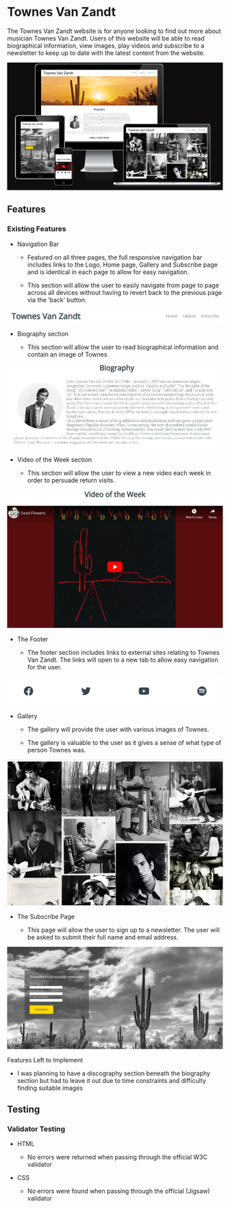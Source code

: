 
# Townes Van Zandt

The Townes Van Zandt website is for anyone looking to find out more about musician Townes Van Zandt. Users of this website will be able to read biographical information, view images, play videos and subscribe to a newsletter to keep up to date with the latest content from the website.

![Amiresponsive](assets/images/amiresponsive.png)

## Features

### Existing Features

- Navigation Bar

    - Featured on all three pages, the full responsive navigation bar includes links to the Logo, Home page, Gallery and Subscribe page and is identical in each page to allow for easy navigation.

    - This section will allow the user to easily navigate from page to page across all devices without having to revert back to the previous page via the ‘back’ button.

![Nav bar](assets/images/header.png)

- Biography section

    - This section will allow the user to read biographical information and contain an image of Townes

![Biography](assets/images/biography.png)

- Video of the Week section

    - This section will allow the user to view a new video each week in order to persuade return visits.

![Video of the Week](assets/images/video.png)

- The Footer

    - The footer section includes links to external sites relating to Townes Van Zandt. The links will open to a new tab to allow easy navigation for the user.

![Footer](assets/images/footer.png)

- Gallery

    - The gallery will provide the user with various images of Townes.

    - The gallery is valuable to the user as it gives a sense of what type of person Townes was.

![Gallery](assets/images/gallery.png)

- The Subscribe Page

    - This page will allow the user to sign up to a newsletter. The user will be asked to submit their full name and email address.

![Subscribe Page](assets/images/subscribe.png)

Features Left to Implement

- I was planning to have a discography section beneath the biography section but had to leave it out due to time constraints and difficulty finding suitable images

## Testing

### Validator Testing

- HTML

    - No errors were returned when passing through the official W3C validator

- CSS

    - No errors were found when passing through the official (Jigsaw) validator


